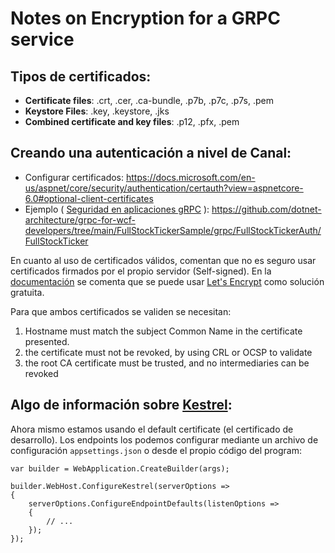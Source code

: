 # Notes on Encryption for a GRPC service

## Tipos de certificados:
- **Certificate files**: .crt, .cer, .ca-bundle, .p7b, .p7c, .p7s, .pem
- **Keystore Files**: .key, .keystore, .jks
- **Combined certificate and key files**: .p12, .pfx, .pem

## Creando una autenticación a nivel de Canal:
- Configurar certificados: https://docs.microsoft.com/en-us/aspnet/core/security/authentication/certauth?view=aspnetcore-6.0#optional-client-certificates
- Ejemplo ( [Seguridad en aplicaciones gRPC](https://docs.microsoft.com/es-es/dotnet/architecture/grpc-for-wcf-developers/encryption) ): https://github.com/dotnet-architecture/grpc-for-wcf-developers/tree/main/FullStockTickerSample/grpc/FullStockTickerAuth/FullStockTicker

En cuanto al uso de certificados válidos, comentan que no es seguro usar certificados firmados por el propio servidor (Self-signed). En la [documentación](https://docs.microsoft.com/es-es/dotnet/architecture/grpc-for-wcf-developers/encryption) se comenta que se puede usar [Let's Encrypt](https://letsencrypt.org) como solución gratuita.

Para que ambos certificados se validen se necesitan: 
1. Hostname must match the subject Common Name in the certificate presented.
2. the certificate must not be revoked, by using CRL or OCSP to validate
3. the root CA certificate must be trusted, and no intermediaries can be revoked


## Algo de información sobre [Kestrel](https://docs.microsoft.com/en-us/aspnet/core/fundamentals/servers/kestrel/endpoints?view=aspnetcore-6.0):
Ahora mismo estamos usando el default certificate (el certificado de desarrollo). Los endpoints los podemos configurar mediante un archivo de configuración `appsettings.json` o desde el propio código del program:
```
var builder = WebApplication.CreateBuilder(args);

builder.WebHost.ConfigureKestrel(serverOptions =>
{
    serverOptions.ConfigureEndpointDefaults(listenOptions =>
    {
        // ...
    });
});
```
